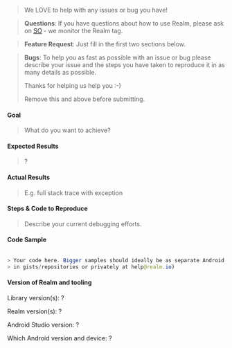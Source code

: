 > We LOVE to help with any issues or bug you have!

> **Questions**: If you have questions about how to use Realm, please ask on [SO](http://stackoverflow.com/questions/ask?tags=realm) - we monitor the Realm tag.

> **Feature Request**: Just fill in the first two sections below.

> **Bugs**: To help you as fast as possible with an issue or bug please describe your issue and the steps you have taken to reproduce it in as many details as possible.
>
> Thanks for helping us help you :-)
>
> Remove this and above before submitting.

#### Goal

> What do you want to achieve?

#### Expected Results

> ?

#### Actual Results

>  E.g. full stack trace with exception

#### Steps & Code to Reproduce

> Describe your current debugging efforts.

#### Code Sample

```java

> Your code here. Bigger samples should ideally be as separate Android Studio project, 
> in gists/repositories or privately at help@realm.io)

```

#### Version of Realm and tooling
Library version(s): ?

Realm version(s): ?

Android Studio version: ?

Which Android version and device: ?
